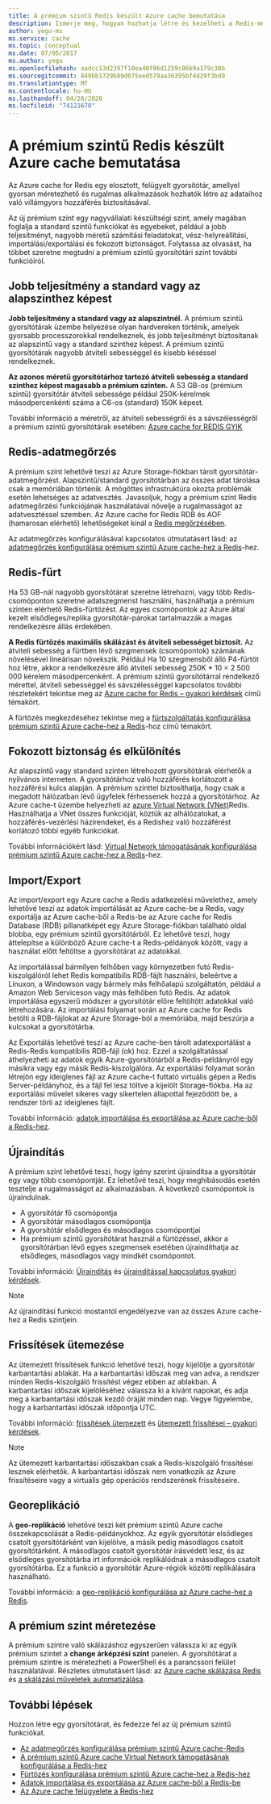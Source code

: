 ```yaml
---
title: A prémium szintű Redis készült Azure cache bemutatása
description: Ismerje meg, hogyan hozhatja létre és kezelheti a Redis-megőrzést, a Redis-fürtözést és a VNET támogatását a prémium szintű Azure cache-hez Redis-példányok
author: yegu-ms
ms.service: cache
ms.topic: conceptual
ms.date: 07/05/2017
ms.author: yegu
ms.openlocfilehash: aadcc13d2397f10ea40f06d1259c86b9a179c38b
ms.sourcegitcommit: 849bb1729b89d075eed579aa36395bf4d29f3bd9
ms.translationtype: MT
ms.contentlocale: hu-HU
ms.lasthandoff: 04/28/2020
ms.locfileid: "74121670"
---
```

# <a name="introduction-to-the-azure-cache-for-redis-premium-tier"></a>A prémium szintű Redis készült Azure cache bemutatása
Az Azure cache for Redis egy elosztott, felügyelt gyorsítótár, amellyel gyorsan méretezhető és rugalmas alkalmazások hozhatók létre az adataihoz való villámgyors hozzáférés biztosításával. 

Az új prémium szint egy nagyvállalati készültségi szint, amely magában foglalja a standard szintű funkciókat és egyebeket, például a jobb teljesítményt, nagyobb méretű számítási feladatokat, vész-helyreállítási, importálási/exportálási és fokozott biztonságot. Folytassa az olvasást, ha többet szeretne megtudni a prémium szintű gyorsítótári szint további funkcióiról.

## <a name="better-performance-compared-to-standard-or-basic-tier"></a>Jobb teljesítmény a standard vagy az alapszinthez képest
**Jobb teljesítmény a standard vagy az alapszintnél.** A prémium szintű gyorsítótárak üzembe helyezése olyan hardvereken történik, amelyek gyorsabb processzorokkal rendelkeznek, és jobb teljesítményt biztosítanak az alapszintű vagy a standard szinthez képest. A prémium szintű gyorsítótárak nagyobb átviteli sebességgel és kisebb késéssel rendelkeznek. 

**Az azonos méretű gyorsítótárhoz tartozó átviteli sebesség a standard szinthez képest magasabb a prémium szinten.** A 53 GB-os (prémium szintű) gyorsítótár átviteli sebessége például 250K-kérelmek másodpercenkénti száma a C6-os (standard) 150K képest.

További információ a méretről, az átviteli sebességről és a sávszélességről a prémium szintű gyorsítótárak esetében: [Azure cache for REDIS GYIK](cache-faq.md#what-azure-cache-for-redis-offering-and-size-should-i-use)

## <a name="redis-data-persistence"></a>Redis-adatmegőrzés
A prémium szint lehetővé teszi az Azure Storage-fiókban tárolt gyorsítótár-adatmegőrzést. Alapszintű/standard gyorsítótárban az összes adat tárolása csak a memóriában történik. A mögöttes infrastruktúra okozta problémák esetén lehetséges az adatvesztés. Javasoljuk, hogy a prémium szint Redis adatmegőrzési funkciójának használatával növelje a rugalmasságot az adatvesztéssel szemben. Az Azure cache for Redis RDB és AOF (hamarosan elérhető) lehetőségeket kínál a [Redis megőrzésében](https://redis.io/topics/persistence). 

Az adatmegőrzés konfigurálásával kapcsolatos útmutatásért lásd: az [adatmegőrzés konfigurálása prémium szintű Azure cache-hez a Redis](cache-how-to-premium-persistence.md)-hez.

## <a name="redis-cluster"></a>Redis-fürt
Ha 53 GB-nál nagyobb gyorsítótárat szeretne létrehozni, vagy több Redis-csomóponton szeretne adatszegmenst használni, használhatja a prémium szinten elérhető Redis-fürtözést. Az egyes csomópontok az Azure által kezelt elsődleges/replika gyorsítótár-párokat tartalmazzák a magas rendelkezésre állás érdekében. 

**A Redis fürtözés maximális skálázást és átviteli sebességet biztosít.** Az átviteli sebesség a fürtben lévő szegmensek (csomópontok) számának növelésével lineárisan növekszik. Például Ha 10 szegmensből álló P4-fürtöt hoz létre, akkor a rendelkezésre álló átviteli sebesség 250K * 10 = 2 500 000 kérelem másodpercenként. A prémium szintű gyorsítótárral rendelkező mérettel, átviteli sebességgel és sávszélességgel kapcsolatos további részletekért tekintse meg az [Azure cache for Redis – gyakori kérdések](cache-faq.md#what-azure-cache-for-redis-offering-and-size-should-i-use) című témakört.

A fürtözés megkezdéséhez tekintse meg a [fürtszolgáltatás konfigurálása prémium szintű Azure cache-hez a Redis](cache-how-to-premium-clustering.md)-hoz című témakört.

## <a name="enhanced-security-and-isolation"></a>Fokozott biztonság és elkülönítés
Az alapszintű vagy standard szinten létrehozott gyorsítótárak elérhetők a nyilvános interneten. A gyorsítótárhoz való hozzáférés korlátozott a hozzáférési kulcs alapján. A prémium szinttel biztosíthatja, hogy csak a megadott hálózatban lévő ügyfelek férhessenek hozzá a gyorsítótárhoz. Az Azure cache-t üzembe helyezheti az [azure Virtual Network (VNet)](https://azure.microsoft.com/services/virtual-network/)Redis. Használhatja a VNet összes funkcióját, köztük az alhálózatokat, a hozzáférés-vezérlési házirendeket, és a Redishez való hozzáférést korlátozó többi egyéb funkciókat.

További információkért lásd: [Virtual Network támogatásának konfigurálása prémium szintű Azure cache-hez a Redis](cache-how-to-premium-vnet.md)-hez.

## <a name="importexport"></a>Import/Export
Az import/export egy Azure cache a Redis adatkezelési művelethez, amely lehetővé teszi az adatok importálását az Azure cache-be a Redis, vagy exportálja az Azure cache-ből a Redis-be az Azure cache for Redis Database (RDB) pillanatképét egy Azure Storage-fiókban található oldal blobba, egy prémium szintű gyorsítótárból. Ez lehetővé teszi, hogy áttelepítse a különböző Azure cache-t a Redis-példányok között, vagy a használat előtt feltöltse a gyorsítótárat az adatokkal.

Az importálással bármilyen felhőben vagy környezetben futó Redis-kiszolgálóról lehet Redis kompatibilis RDB-fájlt használni, beleértve a Linuxon, a Windowson vagy bármely más felhőalapú szolgáltatón, például a Amazon Web Serviceson vagy más felhőben futó Redis. Az adatok importálása egyszerű módszer a gyorsítótár előre feltöltött adatokkal való létrehozására. Az importálási folyamat során az Azure cache for Redis betölti a RDB-fájlokat az Azure Storage-ból a memóriába, majd beszúrja a kulcsokat a gyorsítótárba.

Az Exportálás lehetővé teszi az Azure cache-ben tárolt adatexportálást a Redis-Redis kompatibilis RDB-fájl (ok) hoz. Ezzel a szolgáltatással áthelyezheti az adatok egyik Azure-gyorsítótárból a Redis-példányról egy másikra vagy egy másik Redis-kiszolgálóra. Az exportálási folyamat során létrejön egy ideiglenes fájl az Azure cache-t futtató virtuális gépen a Redis Server-példányhoz, és a fájl fel lesz töltve a kijelölt Storage-fiókba. Ha az exportálási művelet sikeres vagy sikertelen állapottal fejeződött be, a rendszer törli az ideiglenes fájlt.

További információ: [adatok importálása és exportálása az Azure cache-ből a Redis-hez](cache-how-to-import-export-data.md).

## <a name="reboot"></a>Újraindítás
A prémium szint lehetővé teszi, hogy igény szerint újraindítsa a gyorsítótár egy vagy több csomópontját. Ez lehetővé teszi, hogy meghibásodás esetén tesztelje a rugalmasságot az alkalmazásban. A következő csomópontok is újraindulnak.

* A gyorsítótár fő csomópontja
* A gyorsítótár másodlagos csomópontja
* A gyorsítótár elsődleges és másodlagos csomópontjai
* Ha prémium szintű gyorsítótárat használ a fürtözéssel, akkor a gyorsítótárban lévő egyes szegmensek esetében újraindíthatja az elsődleges, másodlagos vagy mindkét csomópontot.

További információ: [Újraindítás](cache-administration.md#reboot) és [újraindítással kapcsolatos gyakori kérdések](cache-administration.md#reboot-faq).

>[!NOTE]
>Az újraindítási funkció mostantól engedélyezve van az összes Azure cache-hez a Redis szintjein.
>
>

## <a name="schedule-updates"></a>Frissítések ütemezése
Az ütemezett frissítések funkció lehetővé teszi, hogy kijelölje a gyorsítótár karbantartási ablakát. Ha a karbantartási időszak meg van adva, a rendszer minden Redis-kiszolgáló frissítést végez ebben az ablakban. A karbantartási időszak kijelöléséhez válassza ki a kívánt napokat, és adja meg a karbantartási időszak kezdő óráját minden nap. Vegye figyelembe, hogy a karbantartási időszak időpontja UTC. 

További információ: [frissítések ütemezett](cache-administration.md#schedule-updates) és [ütemezett frissítései – gyakori kérdések](cache-administration.md#schedule-updates-faq).

> [!NOTE]
> Az ütemezett karbantartási időszakban csak a Redis-kiszolgáló frissítései lesznek elérhetők. A karbantartási időszak nem vonatkozik az Azure frissítéseire vagy a virtuális gép operációs rendszerének frissítéseire.
> 
> 

## <a name="geo-replication"></a>Georeplikáció

A **geo-replikáció** lehetővé teszi két prémium szintű Azure cache összekapcsolását a Redis-példányokhoz. Az egyik gyorsítótár elsődleges csatolt gyorsítótárként van kijelölve, a másik pedig másodlagos csatolt gyorsítótárként. A másodlagos csatolt gyorsítótár írásvédett lesz, és az elsődleges gyorsítótárba írt információk replikálódnak a másodlagos csatolt gyorsítótárba. Ez a funkció a gyorsítótár Azure-régiók közötti replikálására használható.

További információ: a [geo-replikáció konfigurálása az Azure cache-hez a Redis](cache-how-to-geo-replication.md).


## <a name="to-scale-to-the-premium-tier"></a>A prémium szint méretezése
A prémium szintre való skálázáshoz egyszerűen válassza ki az egyik prémium szintet a **change árképzési szint** panelen. A gyorsítótárat a prémium szintre is méretezheti a PowerShell és a parancssori felület használatával. Részletes útmutatásért lásd: az [Azure cache skálázása Redis](cache-how-to-scale.md) és [a skálázási műveletek automatizálása](cache-how-to-scale.md#how-to-automate-a-scaling-operation).

## <a name="next-steps"></a>További lépések
Hozzon létre egy gyorsítótárat, és fedezze fel az új prémium szintű funkciókat.

* [Az adatmegőrzés konfigurálása prémium szintű Azure cache-Redis](cache-how-to-premium-persistence.md)
* [A prémium szintű Azure cache Virtual Network támogatásának konfigurálása a Redis-hez](cache-how-to-premium-vnet.md)
* [Fürtözés konfigurálása prémium szintű Azure cache-hez a Redis-hez](cache-how-to-premium-clustering.md)
* [Adatok importálása és exportálása az Azure cache-ből a Redis-be](cache-how-to-import-export-data.md)
* [Az Azure cache felügyelete a Redis-hez](cache-administration.md)

